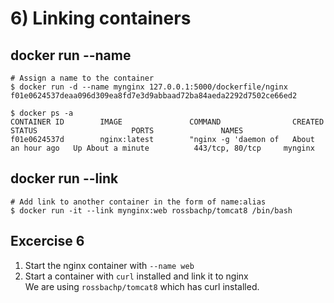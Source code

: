 # 6) Linking containers


## docker run --name

```
# Assign a name to the container
$ docker run -d --name mynginx 127.0.0.1:5000/dockerfile/nginx
f01e0624537deaa096d309ea8fd7e3d9abbaad72ba84aeda2292d7502ce66ed2
```

```
$ docker ps -a
CONTAINER ID        IMAGE               COMMAND                CREATED             STATUS                     PORTS               NAMES
f01e0624537d        nginx:latest        "nginx -g 'daemon of   About an hour ago   Up About a minute          443/tcp, 80/tcp     mynginx
```


## docker run --link

```
# Add link to another container in the form of name:alias
$ docker run -it --link mynginx:web rossbachp/tomcat8 /bin/bash
```


## Excercise 6 

1. Start the nginx container with `--name web`
2. Start a container with `curl` installed and link it to nginx<br>
   We are using `rossbachp/tomcat8` which has curl installed.

<!--
$ docker run -d - -name mynginx 127.0.0.1:5000/dockerfile/nginx
$ docker ps

$ docker run -it - -link mynginx:web rossbachp/tomcat8 /bin/bash
$ env
curl $WEB_PORT_443_TCP_ADDR
cat /etc/hosts
$ curl web
-->

